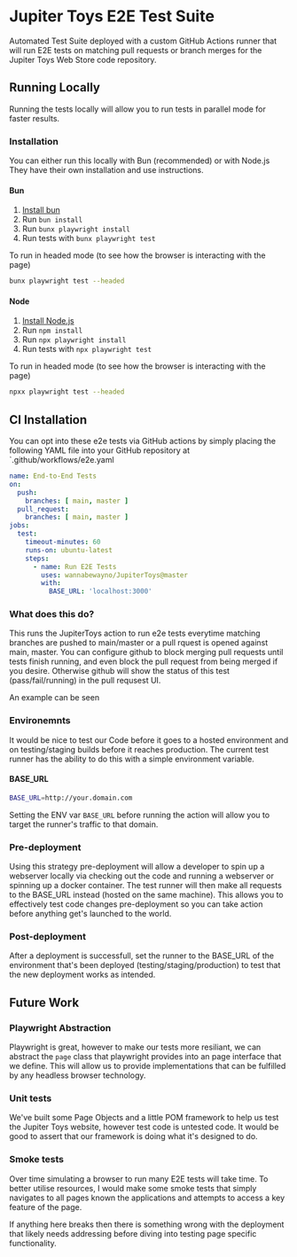 # Jupiter Toys E2E Test Suite
Automated Test Suite deployed with a custom GitHub Actions runner that will run E2E tests on matching pull requests or branch merges for the Jupiter Toys Web Store code repository.

## Running Locally
Running the tests locally will allow you to run tests in parallel mode for faster results.

### Installation
You can either run this locally with Bun (recommended) or with Node.js
They have their own installation and use instructions.

#### Bun
1. [Install bun](https://bun.sh/docs/installation)
2. Run `bun install`
3. Run `bunx playwright install`
4. Run tests with `bunx playwright test`

To run in headed mode (to see how the browser is interacting with the page)
```bash
bunx playwright test --headed
```

#### Node
1. [Install Node.js](https://nodejs.org/en/learn/getting-started/how-to-install-nodejs)
2. Run `npm install`
3. Run `npx playwright install`
4. Run tests with `npx playwright test`

To run in headed mode (to see how the browser is interacting with the page)
```bash
npxx playwright test --headed
```

## CI Installation
You can opt into these e2e tests via GitHub actions by simply placing the following YAML file into your GitHub repository at `.github/workflows/e2e.yaml

```yaml
name: End-to-End Tests
on:
  push:
    branches: [ main, master ]
  pull_request:
    branches: [ main, master ]
jobs:
  test:
    timeout-minutes: 60
    runs-on: ubuntu-latest
    steps:
      - name: Run E2E Tests
        uses: wannabewayno/JupiterToys@master
        with:
          BASE_URL: 'localhost:3000'
```

### What does this do?
This runs the JupiterToys action to run e2e tests everytime matching branches are pushed to main/master or a pull rquest is opened against main, master.
You can configure github to block merging pull requests until tests finish running, and even block the pull request from being merged if you desire. Otherwise github will show the status of this test (pass/fail/running) in the pull requsest UI.

An example can be seen 

### Environemnts
It would be nice to test our Code before it goes to a hosted environment and on testing/staging builds before it reaches production. The current test runner has the ability to do this with a simple environment variable.

#### BASE_URL
```bash
BASE_URL=http://your.domain.com
```
Setting the ENV var `BASE_URL` before running the action will allow you to target the runner's traffic to that domain.

### Pre-deployment
Using this strategy pre-deployment will allow a developer to spin up a webserver locally via checking out the code and running a webserver or spinning up a docker container. The test runner will then make all requests to the BASE_URL instead (hosted on the same machine). This allows you to effectively test code changes pre-deployment so you can take action before anything get's launched to the world.

### Post-deployment
After a deployment is successfull, set the runner to the BASE_URL of the environment that's been deployed (testing/staging/production) to test that the new deployment works as intended.

## Future Work
### Playwright Abstraction
Playwright is great, however to make our tests more resiliant, we can abstract the `page` class that playwright provides into an page interface that we define. This will allow us to provide implementations that can be fulfilled by any headless browser technology.

### Unit tests
We've built some Page Objects and a little POM framework to help us test the Jupiter Toys website, however test code is untested code. It would be good to assert that our framework is doing what it's designed to do.

### Smoke tests
Over time simulating a browser to run many E2E tests will take time.
To better utilise resources, I would make some smoke tests that simply navigates to all pages known the applications and attempts to access a key feature of the page.

If anything here breaks then there is something wrong with the deployment that likely needs addressing before diving into testing page specific functionality.